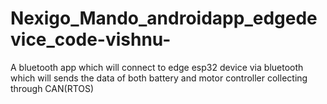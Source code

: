 # Nexigo_Mando_androidapp_edgedevice_code-vishnu-
A bluetooth app which will connect to edge esp32 device via bluetooth which will sends the data of both battery and motor controller collecting through CAN(RTOS)
